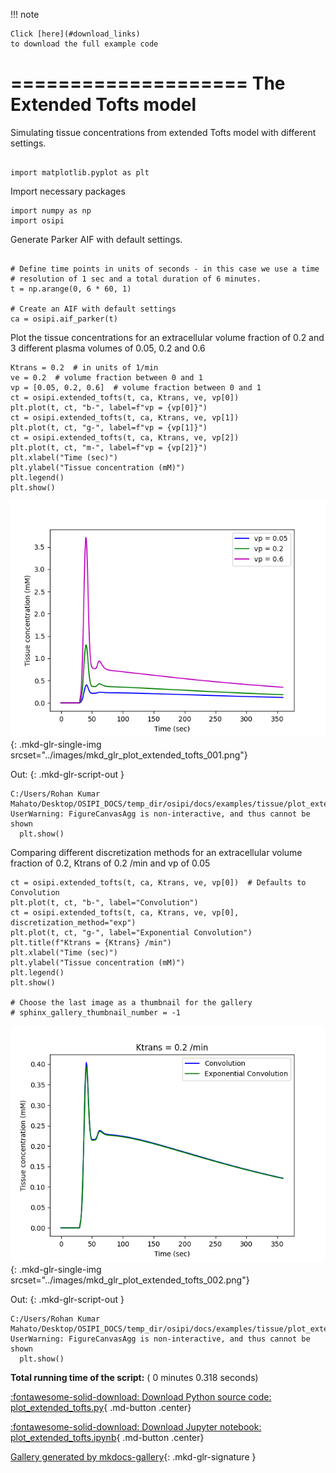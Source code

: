 
<!--
 DO NOT EDIT.
 THIS FILE WAS AUTOMATICALLY GENERATED BY mkdocs-gallery.
 TO MAKE CHANGES, EDIT THE SOURCE PYTHON FILE:
 "temp_dir/osipi/docs/examples/tissue/plot_extended_tofts.py"
 LINE NUMBERS ARE GIVEN BELOW.
-->

!!! note

    Click [here](#download_links)
    to download the full example code


====================
The Extended Tofts model
====================

Simulating tissue concentrations from extended Tofts model with different settings.

<!-- GENERATED FROM PYTHON SOURCE LINES 8-11 -->

```{.python }

import matplotlib.pyplot as plt

```








<!-- GENERATED FROM PYTHON SOURCE LINES 12-13 -->

Import necessary packages

<!-- GENERATED FROM PYTHON SOURCE LINES 13-16 -->

```{.python }
import numpy as np
import osipi

```








<!-- GENERATED FROM PYTHON SOURCE LINES 17-18 -->

Generate Parker AIF with default settings.

<!-- GENERATED FROM PYTHON SOURCE LINES 18-26 -->

```{.python }

# Define time points in units of seconds - in this case we use a time
# resolution of 1 sec and a total duration of 6 minutes.
t = np.arange(0, 6 * 60, 1)

# Create an AIF with default settings
ca = osipi.aif_parker(t)

```








<!-- GENERATED FROM PYTHON SOURCE LINES 27-29 -->

Plot the tissue concentrations for an extracellular volume fraction
of 0.2 and 3 different plasma volumes of 0.05, 0.2 and 0.6

<!-- GENERATED FROM PYTHON SOURCE LINES 29-43 -->

```{.python }
Ktrans = 0.2  # in units of 1/min
ve = 0.2  # volume fraction between 0 and 1
vp = [0.05, 0.2, 0.6]  # volume fraction between 0 and 1
ct = osipi.extended_tofts(t, ca, Ktrans, ve, vp[0])
plt.plot(t, ct, "b-", label=f"vp = {vp[0]}")
ct = osipi.extended_tofts(t, ca, Ktrans, ve, vp[1])
plt.plot(t, ct, "g-", label=f"vp = {vp[1]}")
ct = osipi.extended_tofts(t, ca, Ktrans, ve, vp[2])
plt.plot(t, ct, "m-", label=f"vp = {vp[2]}")
plt.xlabel("Time (sec)")
plt.ylabel("Tissue concentration (mM)")
plt.legend()
plt.show()

```


![plot extended tofts](./images/mkd_glr_plot_extended_tofts_001.png){: .mkd-glr-single-img srcset="../images/mkd_glr_plot_extended_tofts_001.png"}

Out:
{: .mkd-glr-script-out }

```{.shell .mkd-glr-script-out-disp }
C:/Users/Rohan Kumar Mahato/Desktop/OSIPI_DOCS/temp_dir/osipi/docs/examples/tissue/plot_extended_tofts.py:41: UserWarning: FigureCanvasAgg is non-interactive, and thus cannot be shown
  plt.show()

```





<!-- GENERATED FROM PYTHON SOURCE LINES 44-46 -->

Comparing different discretization methods for an extracellular
volume fraction of 0.2, Ktrans of 0.2 /min and vp of 0.05

<!-- GENERATED FROM PYTHON SOURCE LINES 46-58 -->

```{.python }
ct = osipi.extended_tofts(t, ca, Ktrans, ve, vp[0])  # Defaults to Convolution
plt.plot(t, ct, "b-", label="Convolution")
ct = osipi.extended_tofts(t, ca, Ktrans, ve, vp[0], discretization_method="exp")
plt.plot(t, ct, "g-", label="Exponential Convolution")
plt.title(f"Ktrans = {Ktrans} /min")
plt.xlabel("Time (sec)")
plt.ylabel("Tissue concentration (mM)")
plt.legend()
plt.show()

# Choose the last image as a thumbnail for the gallery
# sphinx_gallery_thumbnail_number = -1
```


![Ktrans = 0.2 /min](./images/mkd_glr_plot_extended_tofts_002.png){: .mkd-glr-single-img srcset="../images/mkd_glr_plot_extended_tofts_002.png"}

Out:
{: .mkd-glr-script-out }

```{.shell .mkd-glr-script-out-disp }
C:/Users/Rohan Kumar Mahato/Desktop/OSIPI_DOCS/temp_dir/osipi/docs/examples/tissue/plot_extended_tofts.py:54: UserWarning: FigureCanvasAgg is non-interactive, and thus cannot be shown
  plt.show()

```






**Total running time of the script:** ( 0 minutes  0.318 seconds)

<div id="download_links"></div>



[:fontawesome-solid-download: Download Python source code: plot_extended_tofts.py](./plot_extended_tofts.py){ .md-button .center}

[:fontawesome-solid-download: Download Jupyter notebook: plot_extended_tofts.ipynb](./plot_extended_tofts.ipynb){ .md-button .center}


[Gallery generated by mkdocs-gallery](https://smarie.github.io/mkdocs-gallery){: .mkd-glr-signature }

